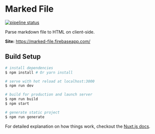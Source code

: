 # Marked File
[![pipeline status](https://gitlab.com/gluons/marked-file/badges/master/pipeline.svg)](https://gitlab.com/gluons/marked-file/commits/master)

Parse markdown file to HTML on client-side.

**Site:** https://marked-file.firebaseapp.com/

## Build Setup

``` bash
# install dependencies
$ npm install # Or yarn install

# serve with hot reload at localhost:3000
$ npm run dev

# build for production and launch server
$ npm run build
$ npm start

# generate static project
$ npm run generate
```

For detailed explanation on how things work, checkout the [Nuxt.js docs](https://github.com/nuxt/nuxt.js).
